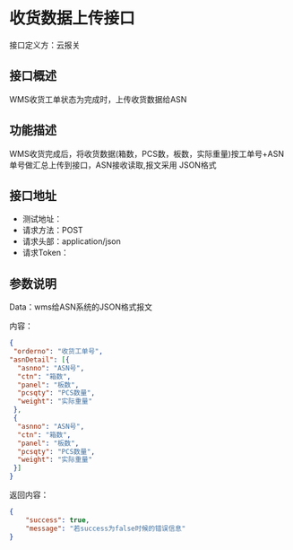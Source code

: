 # 收货数据上传接口

接口定义方：云报关

## 接口概述

  WMS收货工单状态为完成时，上传收货数据给ASN

## 功能描述

  WMS收货完成后，将收货数据(箱数，PCS数，板数，实际重量)按工单号+ASN单号做汇总上传到接口，ASN接收读取,报文采用 JSON格式
  
## 接口地址  
  
  * 测试地址：
  * 请求方法：POST
  * 请求头部：application/json
  * 请求Token：
  
## 参数说明
  
  Data：wms给ASN系统的JSON格式报文 
  
  内容：
   ```json
{
	"orderno": "收货工单号",
  "asnDetail": [{
     "asnno": "ASN号",
     "ctn": "箱数",
     "panel": "板数",
     "pcsqty": "PCS数量",
     "weight": "实际重量"  
    },
    {
     "asnno": "ASN号",
     "ctn": "箱数",
     "panel": "板数",
     "pcsqty": "PCS数量",
     "weight": "实际重量"  
    }]
}
```
      	 
返回内容：

```json
{
    "success": true,
    "message": "若success为false时候的错误信息"
}
```
